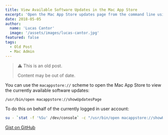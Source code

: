 ```yaml
---
title: View Available Software Updates in the Mac App Store
excerpt: 'Open the Mac App Store updates page from the command line using the macappstore:// URL scheme.'
date: 2018-05-05
author:
  name: 'Lucas Cantor'
  image: '/assets/images/lucas-cantor.jpg'
featured: false
tags:
  - Old Post
  - Mac Admin
---
```


> ⚠️ This is an old post.
>
> Content may be out of date.

You can use the `macappstore://` scheme to open the Mac App Store to view the currently available software updates:

```bash
/usr/bin/open macappstore://showUpdatesPage
```

To do this on behalf of the currently logged in user account:

```bash
su - `stat -f '%Su' /dev/console` -c "/usr/bin/open macappstore://showUpdatesPage"
```

[Gist on GitHub](https://gist.github.com/lucascantor/0e3bc44a0ec64b6edc96440fecf644c6)
